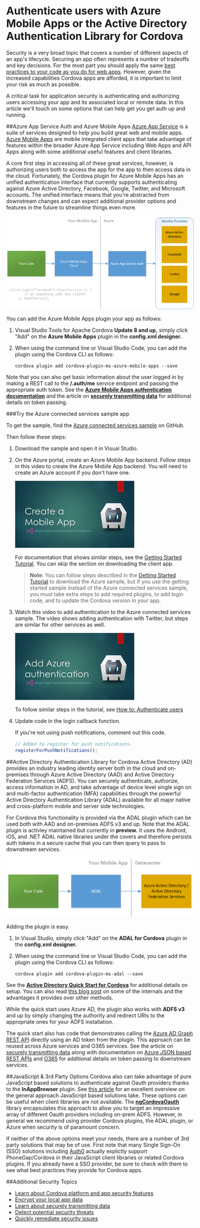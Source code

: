 <properties pageTitle="Authenticating users with Azure Mobile Apps or ADAL"
  description="Authenticating users with Azure Mobile Apps or the Active Directory Authentication Library for Cordova."
  services=""
  documentationCenter=""
  authors="clantz" />

# Authenticate users with Azure Mobile Apps or the Active Directory Authentication Library for Cordova
Security is a very broad topic that covers a number of different aspects of an app's lifecycle. Securing an app often represents a number of tradeoffs and key decisions. For the most part you should apply the same [best practices to your code as you do for web apps](https://code.google.com/archive/p/browsersec/wikis/Main.wiki). However, given the increased capabilities Cordova apps are afforded, it is important to limit your risk as much as possible.

A critical task for application security is authenticating and authorizing users accessing your app and its associated local or remote data. In this article we'll touch on some options that can help get you get auth up and running.

##Azure App Service Auth and Azure Mobile Apps
[Azure App Service](https://azure.microsoft.com/en-us/services/app-service/) is a suite of services designed to help you build great web and mobile apps. [Azure Mobile Apps](https://azure.microsoft.com/en-us/services/app-service/mobile/) are mobile integrated client apps that take advantage of features within the broader Azure App Service including Web Apps and API Apps along with some additional useful features and client libraries.

A core first step in accessing all of these great services, however, is authorizing users both to access the app for the app to then access data in the cloud. Fortunately, the Cordova plugin for Azure Mobile Apps has an unified authentication interface that currently supports authenticating against Azure Active Directory, Facebook, Google, Twitter, and Microsoft accounts. The unified interface means that you're abstracted from downstream changes and can expect additional provider options and features in the future to streamline things even more.

![Azure Mobile App Auth](media/cordova-security-auth/azure-mobile-apps.png)

You can add the Azure Mobile Apps plugin your app as follows:

1. Visual Studio Tools for Apache Cordova **Update 8 and up,** simply click "Add" on the **Azure Mobile Apps** plugin in the **config.xml designer.**  

2. When using the command line or Visual Studio Code, you can add the plugin using the Cordova CLI as follows:

    ```
    cordova plugin add cordova-plugin-ms-azure-mobile-apps --save
    ```

Note that you can also get basic information about the user logged in by making a REST call to the **/.auth/me** service endpoint and passing the appropriate auth token. See the **[Azure Mobile Apps authentication documentation](https://azure.microsoft.com/en-us/documentation/articles/app-service-mobile-cordova-get-started-users/)** and the article on **[securely transmitting data](transmit-data-securely.md)** for additional details on token passing.

###Try the Azure connected services sample app

To get the sample, find the
[Azure connected services sample](https://github.com/Microsoft/cordova-samples/tree/master/azure-connected-services) on GitHub.

Then follow these steps:
1. Download the sample and open it in Visual Studio.

2. On the Azure portal, create an Azure Mobile App backend. Follow steps in this video to create the Azure Mobile App backend. You will need to create an Azure account if you don't have one.

    <a href="https://www.youtube.com/watch?v=oKWEXU8i5oc" class="video" title="Create an Azure Mobile App">![Create an Azure Mobile App](media/cordova-security-auth/thmb-azure-mobile-app.png)</a>

    For documentation that shows similar steps, see the [Getting Started Tutorial](https://azure.microsoft.com/en-us/documentation/articles/app-service-mobile-cordova-get-started/). You can skip the section on downloading the client app.

    >**Note**: You can follow steps described in the [Getting Started Tutorial](https://azure.microsoft.com/en-us/documentation/articles/app-service-mobile-cordova-get-started/) to download the Azure sample, but if you use the getting started sample instead of the Azure connected services sample, you must take extra steps to add required plugins, to add login code, and to update the Cordova version in your app.

3. Watch this video to add authentication to the Azure connected services sample. The video shows adding authentication with Twitter, but steps are similar for other services as well.

    <a href="https://www.youtube.com/watch?v=PTrxocL2lQg" class="video" title="Add authentication to your app">![Add authentication to your app](media/cordova-security-auth/thmb-authentication.png)</a>

    To follow similar steps in the tutorial, see [How to: Authenticate users](https://azure.microsoft.com/en-us/documentation/articles/app-service-mobile-cordova-get-started-users/)

4. Update code in the login callback function.

    If you're not using push notifications, comment out this code.

    ```javascript
    // Added to register for push notifications.
    registerForPushNotifications();
    ```

##Active Directory Authentication Library for Cordova
Active Directory (AD) provides an industry leading identity server both in the cloud and on-premises through Azure Active Directory (AAD) and Active Directory Federation Services (ADFS). You can securely authenticate, authorize, access information in AD, and take advantage of device level single sign on and multi-factor authentication (MFA) capabilities through the powerful Active Directory Authentication Library (ADAL) available for all major native and cross-platform mobile and server side technologies.

For Cordova this functionality is provided via the ADAL plugin which can be used both with AAD and on-premises ADFS v3 and up. Note that the ADAL plugin is activley maintained but currently in **preview.** It uses the Android, iOS, and .NET ADAL native libraries under the covers and therefore persists auth tokens in a secure cache that you can then query to pass to downstream services.

![ADAL](media/cordova-security-auth/adal.png)

Adding the plugin is easy.

1. In Visual Studio, simply click "Add" on the **ADAL for Cordova** plugin in the **config.xml designer.**
2. When using the command line or Visual Studio Code, you can add the plugin using the Cordova CLI as follows:

    ```
    cordova plugin add cordova-plugin-ms-adal --save
    ```

See the **[Active Directory Quick Start for Cordova](https://azure.microsoft.com/en-us/documentation/articles/active-directory-devquickstarts-cordova/)** for additional details on setup. You can also read [this blog post](http://www.cloudidentity.com/blog/2015/04/06/adal-plugin-for-apache-cordova-deep-dive/) on some of the internals and the advantages it provides over other methods.

While the quick start uses Azure AD, the plugin also works with **ADFS v3** and up by simply changing the authority and redirect URIs to the appropriate ones for your ADFS installation.

The quick start also has code that demonstrates calling the [Azure AD Graph REST API](https://msdn.microsoft.com/en-us/library/azure/hh974476.aspx) directly using an AD token from the plugin. This approach can be reused across Azure services and O365 services. See the article on [securely transmitting data](transmit-data-securely.md) along with documentation on [Azure JSON based REST APIs](https://msdn.microsoft.com/en-us/library/azure/hh974476.aspx) and [O365](http://dev.office.com/getting-started/office365apis) for additional details on token passing to downstream services.

<!--
###ADAL and Azure Mobile Apps or Azure App Service
Note that if you would prefer to use the ADAL plugin to authenticate users in your app, you can still pass the token you get from ADAL into the Mobile Apps client mentioned above for interacting with services where you have enabled Azure AD.

![Azure Mobile App Auth](media/cordova-security-auth/adal-and-mobile-apps.png)

First, carefully follow all setup steps under **[(Optional) Configure a native client application](https://azure.microsoft.com/en-us/documentation/articles/app-service-mobile-how-to-configure-active-directory-authentication/)** in the Azure App Service AD auth article. You can then login to Azure Mobile Apps using the auth token from ADAL as follows:

```javascript
var client = new WindowsAzure.MobileServiceClient(appUrl);

client.login("aad", {"access_token": tokenFromADAL})
    .then(function () {
        // Do something with the client!
     }, handleError);
```
-->

##JavaScript & 3rd Party Options
Cordova also can take advantage of pure JavaScript based solutions to authenticate against Oauth providers thanks to the **InAppBrowser** plugin. See [this article](http://phonegap-tips.com/articles/google-api-oauth-with-phonegaps-inappbrowser.html) for an excellent overview on the general approach JavaScript based solutions take. These options can be useful when client libraries are not available. The **[ngCordovaOauth](https://github.com/nraboy/ng-cordova-oauth)** library encapsulates this approach to allow you to target an impressive array of different Oauth providors including on-prem ADFS. However, in general we recommend using provider Cordova plugins, the ADAL plugin, or Azure when security is of paramount concern.

If neither of the above options meet your needs, there are a number of 3rd party solutions that may be of use. First note that many Single Sign-On (SSO) solutions including [Auth0](https://auth0.com/) actually explictly support PhoneGap/Cordova in their JavaScript client libraries or related Cordova plugins. If you already have a SSO provider, be sure to check with them to see what best practices they provide for Cordova apps.

##Additional Security Topics
- [Learn about Cordova platform and app security features](best-practices.md)
- [Encrypt your local app data](data-encryption.md)
- [Learn about securely transmitting data](transmit-data-securely.md)
- [Detect potential security threats](detect-security-threats.md)
- [Quickly remediate security issues](fix-security-issues.md)
